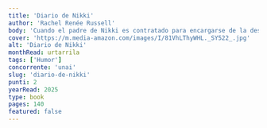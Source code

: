 ```yaml
---
title: 'Diario de Nikki'
author: 'Rachel Renée Russell'
body: 'Cuando el padre de Nikki es contratado para encargarse de la desinfección de un instituto de alto standing, no solo consigue un trabajo para todo el año, sino que a su vez consigue una beca para su hija.'
cover: 'https://m.media-amazon.com/images/I/81VhLThyWHL._SY522_.jpg'
alt: 'Diario de Nikki'
monthRead: urtarrila
tags: ['Humor']
concorrente: 'unai'
slug: 'diario-de-nikki'
punti: 2
yearRead: 2025
type: book
pages: 140
featured: false
---
```

